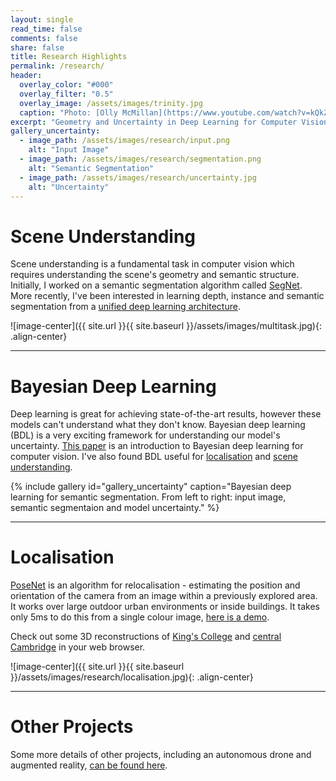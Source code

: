 ```yaml
---
layout: single
read_time: false
comments: false
share: false
title: Research Highlights
permalink: /research/
header:
  overlay_color: "#000"
  overlay_filter: "0.5"
  overlay_image: /assets/images/trinity.jpg
  caption: "Photo: [Olly McMillan](https://www.youtube.com/watch?v=kQkZeXHfgwA&t=1s)"
excerpt: "Geometry and Uncertainty in Deep Learning for Computer Vision<br><br><br>"
gallery_uncertainty:
  - image_path: /assets/images/research/input.png
    alt: "Input Image"
  - image_path: /assets/images/research/segmentation.png
    alt: "Semantic Segmentation"
  - image_path: /assets/images/research/uncertainty.jpg
    alt: "Uncertainty"
---
```


# Scene Understanding

Scene understanding is a fundamental task in computer vision which requires understanding the scene's geometry and semantic structure.
Initially, I worked on a semantic segmentation algorithm called [SegNet](http://mi.eng.cam.ac.uk/projects/segnet/).
More recently, I've been interested in learning depth, instance and semantic segmentation from a [unified deep learning architecture](https://arxiv.org/pdf/1705.07115.pdf).

![image-center]({{ site.url }}{{ site.baseurl }}/assets/images/multitask.jpg){: .align-center}

---

# Bayesian Deep Learning

Deep learning is great for achieving state-of-the-art results, however these models can't understand what they don't know.
Bayesian deep learning (BDL) is a very exciting framework for understanding our model's uncertainty.
[This paper](https://arxiv.org/pdf/1703.04977.pdf) is an introduction to Bayesian deep learning for computer vision. 
I've also found BDL useful for [localisation](http://arxiv.org/abs/1509.05909) and [scene understanding](http://arxiv.org/abs/1511.02680).

{% include gallery id="gallery_uncertainty" caption="Bayesian deep learning for semantic segmentation. From left to right: input image, semantic segmentaion and model uncertainty." %}

---

# Localisation

[PoseNet](http://www.cv-foundation.org/openaccess/content_iccv_2015/papers/Kendall_PoseNet_A_Convolutional_ICCV_2015_paper.pdf) is an algorithm for relocalisation - 
estimating the position and orientation of the camera from an image within a previously explored area. 
It works over large outdoor urban environments or inside buildings. 
It takes only 5ms to do this from a single colour image, [here is a demo](http://mi.eng.cam.ac.uk/projects/relocalisation/).

Check out some 3D reconstructions of [King's College](http://mi.eng.cam.ac.uk/~agk34/map.html) and [central Cambridge](http://mi.eng.cam.ac.uk/~agk34/viewer.html) in your web browser.

![image-center]({{ site.url }}{{ site.baseurl }}/assets/images/research/localisation.jpg){: .align-center}

---

# Other Projects

Some more details of other projects, including an autonomous drone and augmented reality, [can be found here](/other_projects/).
